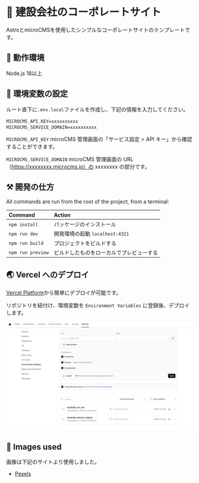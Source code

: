 # 🚀 建設会社のコーポレートサイト

AstroとmicroCMSを使用したシンプルなコーポレートサイトのテンプレートです。

## 🏃 動作環境

Node.js 18以上

## 🔑 環境変数の設定

ルート直下に`.env.local`ファイルを作成し、下記の情報を入力してください。

```
MICROCMS_API_KEY=xxxxxxxxxx
MICROCMS_SERVICE_DOMAIN=xxxxxxxxxx
```

`MICROCMS_API_KEY`
microCMS 管理画面の「サービス設定 > API キー」から確認することができます。

`MICROCMS_SERVICE_DOMAIN`
microCMS 管理画面の URL（https://xxxxxxxx.microcms.io）の xxxxxxxx の部分です。

## ⚒️ 開発の仕方

All commands are run from the root of the project, from a terminal:

| Command           | Action                                   |
| :---------------- | :--------------------------------------- |
| `npm install`     | パッケージのインストール                 |
| `npm run dev`     | 開発環境の起動 `localhost:4321`          |
| `npm run build`   | プロジェクトをビルドする                 |
| `npm run preview` | ビルドしたものをローカルでプレビューする |

## 🌏 Vercel へのデプロイ

[Vercel Platform](https://vercel.com/new?utm_medium=default-template&filter=next.js&utm_source=create-next-app&utm_campaign=create-next-app-readme)から簡単にデプロイが可能です。

リポジトリを紐付け、環境変数を `Environment Variables` に登録後、デプロイします。

![](public/vercel-deploy.webp)

## 👀 Images used

画像は下記のサイトより使用しました。

- [Pexels](https://www.pexels.com/ja-jp/)
